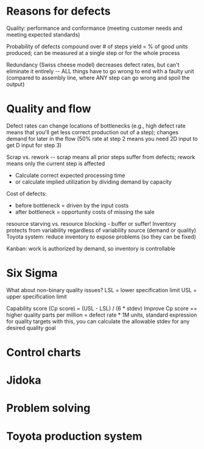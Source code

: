 # Reasons for defects
Quality: performance and conformance (meeting customer needs and meeting expected standards)

Probability of defects compound over # of steps
yield = % of good units produced; can be measured at a single step or for the whole process

Redundancy (Swiss cheese model) decreases defect rates, but can't eliminate it entirely -- ALL things have to go wrong to end with a faulty unit (compared to assembly line, where ANY step can go wrong and spoil the output)

# Quality and flow
Defect rates can change locations of bottlenecks (e.g., high defect rate means that you'll get less correct production out of a step); changes demand for later in the flow (50% rate at step 2 means you need 2D input to get D input for step 3)

Scrap vs. rework -- scrap means all prior steps suffer from defects; rework means only the current step is affected
* Calculate correct expected processing time
* or calculate implied utilization by dividing demand by capacity

Cost of defects:
* before bottleneck = driven by the input costs 
* after bottleneck = opportunity costs of missing the sale

resource starving vs. resource blocking - buffer or suffer!
Inventory protects from variability regardless of variability source (demand or quality)
Toyota system: reduce inventory to expose problems (so they can be fixed)

Kanban: work is authorized by demand, so inventory is controllable

# Six Sigma
What about non-binary quality issues?
LSL = lower specification limit
USL = upper specification limit

Capability score (Cp score) = (USL - LSL) / (6 * stdev)
Improve Cp score == higher quality
parts per million = defect rate * 1M units, standard expression for quality targets
with this, you can calculate the allowable stdev for any desired quality goal

# Control charts


# Jidoka


# Problem solving


# Toyota production system